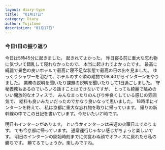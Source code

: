 ```yaml
---
layout: diary-type
title:  "01月17日"
category: Diary
author: Yujitomo
description: "01月17日"
---
```



### 今日1日の振り返り

今日は5時45分に起きました。
起きれてよかった。
昨日寝る前に重大な忘れ物に気づいて錯乱して寝れなかったので、
本当に起きれてよかったです。
最高に綺麗で景色の良いホテルで最高に寝不足な状態で最高の日の出を見ました。
ゆっくりシャワーを浴びて、ホテルのすぐ隣の建物で08:40からインターンをやりました。
業務の説明を聞いたり課題の説明を聞いたりして1日過ごしました。
守秘義務もあるのでいろいろ話すことはできないですが、
とっても綺麗で眺めのいい開放的なオフィスで、
みんなまったりのんびり仲良くしている感じの雰囲気で、
給料も良いみたいだったのでかなり良いなって思いました。
18時半にインターンを終えて、
私は京都に重大な忘れ物を取りに帰っています。
帰りの新幹線の中でこの日記を書いています。今だいたい21時です。

明日もインターンがあります。
というかインターンは来週の火曜日まであります。
でも今京都に帰っています。
通常運行じゃない感じがちょっと楽しいです。
明日のインターンの開始時刻までに何食わぬ顔でオフィスに戻れたら私の勝ちです。
勝てるでしょうか。楽しみですね。
